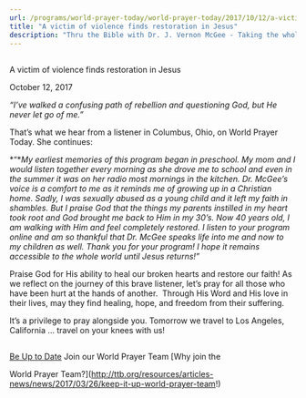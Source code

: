 ```yaml
---
url: /programs/world-prayer-today/world-prayer-today/2017/10/12/a-victim-of-violence-finds-restoration-in-jesus
title: "A victim of violence finds restoration in Jesus"
description: "Thru the Bible with Dr. J. Vernon McGee - Taking the whole Word to the whole world"
---
```







## 
 A victim of violence finds restoration in Jesus


October 12, 2017




*“I’ve walked a confusing path of rebellion and questioning God, but He never let go of me.”*


That’s what we hear from a listener in Columbus, Ohio, on World Prayer Today. She continues:


*“**My earliest memories of this program began in preschool. My mom and I would listen together every morning as she drove me to school and even in the summer it was on her radio most mornings in the kitchen. Dr. McGee’s voice is a comfort to me as it reminds me of growing up in a Christian home. Sadly, I was sexually abused as a young child and it left my faith in shambles. But I praise God that the things my parents instilled in my heart took root and God brought me back to Him in my 30’s. Now 40 years old, I am walking with Him and feel completely restored. I listen to your program online and am so thankful that Dr. McGee speaks life into me and now to my children as well. Thank you for your program! I hope it remains accessible to the whole world until Jesus returns!”*


Praise God for His ability to heal our broken hearts and restore our faith! As we reflect on the journey of this brave listener, let’s pray for all those who have been hurt at the hands of another.  Through His Word and His love in their lives, may they find healing, hope, and freedom from their suffering. 


It’s a privilege to pray alongside you. Tomorrow we travel to Los Angeles, California … travel on your knees with us!







## 




[Be Up to Date](http://feeds.feedburner.com/WorldPrayerToday "World Prayer Today RSS Feed")
Join our World Prayer Team
[Why join the  

World Prayer Team?](http://ttb.org/resources/articles-news/news/2017/03/26/keep-it-up-world-prayer-team!)




